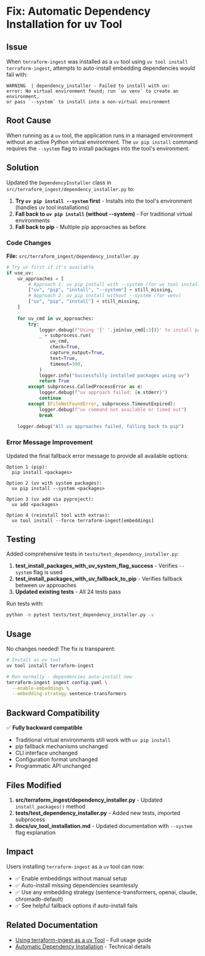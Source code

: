 # Fix: Automatic Dependency Installation for uv Tool

## Issue

When `terraform-ingest` was installed as a `uv` tool using `uv tool install terraform-ingest`, attempts to auto-install embedding dependencies would fail with:

```
WARNING  | dependency_installer - Failed to install with uv: 
error: No virtual environment found; run `uv venv` to create an environment, 
or pass `--system` to install into a non-virtual environment
```

## Root Cause

When running as a `uv` tool, the application runs in a managed environment without an active Python virtual environment. The `uv pip install` command requires the `--system` flag to install packages into the tool's environment.

## Solution

Updated the `DependencyInstaller` class in `src/terraform_ingest/dependency_installer.py` to:

1. **Try `uv pip install --system` first** - Installs into the tool's environment (handles uv tool installations)
2. **Fall back to `uv pip install` (without --system)** - For traditional virtual environments
3. **Fall back to pip** - Multiple pip approaches as before

### Code Changes

**File:** `src/terraform_ingest/dependency_installer.py`

```python
# Try uv first if it's available
if use_uv:
    uv_approaches = [
        # Approach 1: uv pip install with --system (for uv tool installations)
        ["uv", "pip", "install", "--system"] + still_missing,
        # Approach 2: uv pip install without --system (for venv)
        ["uv", "pip", "install"] + still_missing,
    ]
    
    for uv_cmd in uv_approaches:
        try:
            logger.debug(f"Using '{' '.join(uv_cmd[:3])}' to install packages")
            _ = subprocess.run(
                uv_cmd,
                check=True,
                capture_output=True,
                text=True,
                timeout=300,
            )
            logger.info("Successfully installed packages using uv")
            return True
        except subprocess.CalledProcessError as e:
            logger.debug(f"uv approach failed: {e.stderr}")
            continue
        except (FileNotFoundError, subprocess.TimeoutExpired):
            logger.debug(f"uv command not available or timed out")
            break
    
    logger.debug("All uv approaches failed, falling back to pip")
```

### Error Message Improvement

Updated the final fallback error message to provide all available options:

```
Option 1 (pip):
  pip install <packages>

Option 2 (uv with system packages):
  uv pip install --system <packages>

Option 3 (uv add via pyproject):
  uv add <packages>

Option 4 (reinstall tool with extras):
  uv tool install --force terraform-ingest[embeddings]
```

## Testing

Added comprehensive tests in `tests/test_dependency_installer.py`:

1. **test_install_packages_with_uv_system_flag_success** - Verifies `--system` flag is used
2. **test_install_packages_with_uv_fallback_to_pip** - Verifies fallback between uv approaches
3. **Updated existing tests** - All 24 tests pass

Run tests with:
```bash
python -m pytest tests/test_dependency_installer.py -v
```

## Usage

No changes needed! The fix is transparent:

```bash
# Install as uv tool
uv tool install terraform-ingest

# Run normally - dependencies auto-install now
terraform-ingest ingest config.yaml \
  --enable-embeddings \
  --embedding-strategy sentence-transformers
```

## Backward Compatibility

✅ **Fully backward compatible**
- Traditional virtual environments still work with `uv pip install`
- pip fallback mechanisms unchanged
- CLI interface unchanged
- Configuration format unchanged
- Programmatic API unchanged

## Files Modified

1. **src/terraform_ingest/dependency_installer.py** - Updated `install_packages()` method
2. **tests/test_dependency_installer.py** - Added new tests, imported subprocess
3. **docs/uv_tool_installation.md** - Updated documentation with `--system` flag explanation

## Impact

Users installing `terraform-ingest` as a `uv` tool can now:
- ✅ Enable embeddings without manual setup
- ✅ Auto-install missing dependencies seamlessly
- ✅ Use any embedding strategy (sentence-transformers, openai, claude, chromadb-default)
- ✅ See helpful fallback options if auto-install fails

## Related Documentation

- [Using terraform-ingest as a uv Tool](./uv_tool_installation.md) - Full usage guide
- [Automatic Dependency Installation](./automatic_dependency_installation.md) - Technical details
